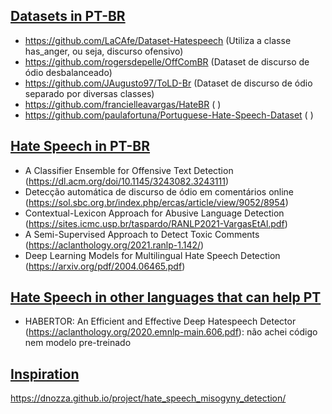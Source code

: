 ## [Datasets in PT-BR](#data)
- https://github.com/LaCAfe/Dataset-Hatespeech (Utiliza a classe has_anger, ou seja, discurso ofensivo)
- https://github.com/rogersdepelle/OffComBR (Dataset de discurso de ódio desbalanceado)
- https://github.com/JAugusto97/ToLD-Br (Dataset de discurso de ódio separado por diversas classes)
- https://github.com/francielleavargas/HateBR ( )
- https://github.com/paulafortuna/Portuguese-Hate-Speech-Dataset ( )

## [Hate Speech in PT-BR](#related)
- A Classifier Ensemble for Offensive Text Detection (https://dl.acm.org/doi/10.1145/3243082.3243111)
- Detecção automática de discurso de ódio em comentários online (https://sol.sbc.org.br/index.php/ercas/article/view/9052/8954)
- Contextual-Lexicon Approach for Abusive Language Detection (https://sites.icmc.usp.br/taspardo/RANLP2021-VargasEtAl.pdf)
- A Semi-Supervised Approach to Detect Toxic Comments (https://aclanthology.org/2021.ranlp-1.142/)
- Deep Learning Models for Multilingual Hate Speech Detection (https://arxiv.org/pdf/2004.06465.pdf)

## [Hate Speech in other languages that can help PT](#other)
- HABERTOR: An Efficient and Effective Deep Hatespeech Detector (https://aclanthology.org/2020.emnlp-main.606.pdf): não achei código nem modelo pre-treinado

## [Inspiration](#inspiration)
https://dnozza.github.io/project/hate_speech_misogyny_detection/
